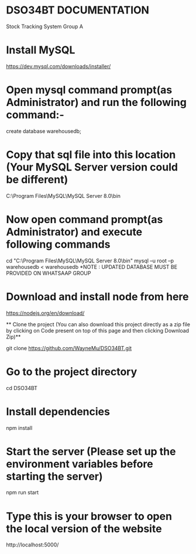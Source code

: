 

# DSO34BT DOCUMENTATION
Stock Tracking System Group A

# Install MySQL

https://dev.mysql.com/downloads/installer/


# Open mysql command prompt(as Administrator) and run the following command:-

create database warehousedb;

# Copy that sql file into this location (Your MySQL Server version could be different)

C:\Program Files\MySQL\MySQL Server 8.0\bin

# Now open command prompt(as Administrator) and execute following commands

cd "C:\Program Files\MySQL\MySQL Server 8.0\bin" mysql –u root –p warehousedb < warehousedb
*NOTE : UPDATED DATABASE MUST BE PROVIDED ON WHATSAAP GROUP
# Download and install node from here

https://nodejs.org/en/download/

** Clone the project (You can also download this project directly as a zip file by clicking on Code present on top of this page and then clicking Download Zip)**

git clone  https://github.com/WayneMu/DSO34BT.git

# Go to the project directory

cd DSO34BT

# Install dependencies

npm install

# Start the server (Please set up the environment variables before starting the server)

npm run start

# Type this is your browser to open the local version of the website

http://localhost:5000/
